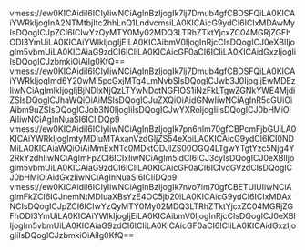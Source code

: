 vmess://ew0KICAidiI6ICIyIiwNCiAgInBzIjogIk7lj7Dmub4gfCBDSFQiLA0KICAiYWRkIjogInA2NTMtbjItc2hhLnQ1LndvcmsiLA0KICAicG9ydCI6ICIxMDAwMyIsDQogICJpZCI6ICIwYzQyMTY0My02MDQ3LTRhZTktYjcxZC04MGRjZGFhODI3YmUiLA0KICAiYWlkIjogIjEiLA0KICAibmV0IjogInRjcCIsDQogICJ0eXBlIjogIm5vbmUiLA0KICAiaG9zdCI6ICIiLA0KICAicGF0aCI6ICIiLA0KICAidGxzIjogIiIsDQogICJzbmkiOiAiIg0KfQ==
vmess://ew0KICAidiI6ICIyIiwNCiAgInBzIjogIk7lj7Dmub4gfCBDSFQiLA0KICAiYWRkIjogImd6Y20wMi5pcGxjMTg4LmNvbSIsDQogICJwb3J0IjogIjEwMDEzIiwNCiAgImlkIjogIjBjNDIxNjQzLTYwNDctNGFlOS1iNzFkLTgwZGNkYWE4MjdiZSIsDQogICJhaWQiOiAiMSIsDQogICJuZXQiOiAidGNwIiwNCiAgInR5cGUiOiAibm9uZSIsDQogICJob3N0IjogIiIsDQogICJwYXRoIjogIiIsDQogICJ0bHMiOiAiIiwNCiAgInNuaSI6ICIiDQp9
vmess://ew0KICAidiI6ICIyIiwNCiAgInBzIjogIk7pn6nlm70gfCBPcmFjbGUiLA0KICAiYWRkIjogImtyMDIuMTAxanVzdGljZS54eXoiLA0KICAicG9ydCI6ICI0NDMiLA0KICAiaWQiOiAiMmExNTc0MDktODJlZS00OGQ4LTgwYTgtYzc5Njg4Y2RkYzdhIiwNCiAgImFpZCI6ICIxIiwNCiAgIm5ldCI6ICJ3cyIsDQogICJ0eXBlIjogIm5vbmUiLA0KICAiaG9zdCI6ICIiLA0KICAicGF0aCI6ICIvdGVzdCIsDQogICJ0bHMiOiAidGxzIiwNCiAgInNuaSI6ICIiDQp9
vmess://ew0KICAidiI6ICIyIiwNCiAgInBzIjogIk7nvo7lm70gfCBETUlUIiwNCiAgImFkZCI6ICJnemNtMDIuaXBsYzE4OC5jb20iLA0KICAicG9ydCI6ICIxMDAxNCIsDQogICJpZCI6ICIwYzQyMTY0My02MDQ3LTRhZTktYjcxZC04MGRjZGFhODI3YmUiLA0KICAiYWlkIjogIjEiLA0KICAibmV0IjogInRjcCIsDQogICJ0eXBlIjogIm5vbmUiLA0KICAiaG9zdCI6ICIiLA0KICAicGF0aCI6ICIiLA0KICAidGxzIjogIiIsDQogICJzbmkiOiAiIg0KfQ==
